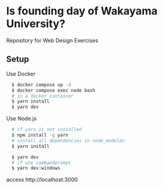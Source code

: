 # Is founding day of Wakayama University?

Repository for Web Design Exercises

## Setup
Use Docker
```bash
  $ docker compose up -d
  $ docker compose exec node bash
  # in a docker container
  $ yarn install
  $ yarn dev
```

Use Node.js
```bash
  # if yarn is not installed
  $ npm install -g yarn
  # install all dependencies in node_modules
  $ yarn install

  $ yarn dev
  # if use commandprompt
  $ yarn dev:windows
```

access http://localhost:3000